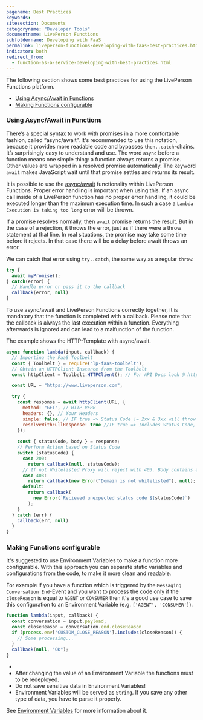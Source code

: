 ```yaml
---
pagename: Best Practices
keywords:
sitesection: Documents
categoryname: "Developer Tools"
documentname: LivePerson Functions
subfoldername: Developing with FaaS
permalink: liveperson-functions-developing-with-faas-best-practices.html
indicator: both
redirect_from:
  - function-as-a-service-developing-with-best-practices.html
---
```


The following section shows some best practices for using the LivePerson Functions platform.

- [Using Async/Await in Functions](#using-asyncawait-in-functions)
- [Making Functions configurable](#making-functions-configurable)

### Using Async/Await in Functions

There’s a special syntax to work with promises in a more comfortable fashion, called “async/await”. It's recommended to use this notation, because it provides more readable code and bypasses `then..catch`-chains. It’s surprisingly easy to understand and use. The word `async` before a function means one simple thing: a function always returns a promise. Other values are wrapped in a resolved promise automatically. The keyword `await` makes JavaScript wait until that promise settles and returns its result.

It is possible to use the [async/await](https://developer.mozilla.org/de/docs/Web/JavaScript/Reference/Operators/await) functionality within LivePerson Functions. Proper error handling is important when using this. If an async call inside of a LivePerson function has no proper error handling, it could be executed longer than the maximum execution time. In such a case a `Lambda Execution is taking too long` error will be thrown. 

If a promise resolves normally, then `await` promise returns the result. But in the case of a rejection, it throws the error, just as if there were a throw statement at that line. In real situations, the promise may take some time before it rejects. In that case there will be a delay before await throws an error.

We can catch that error using `try..catch`, the same way as a regular `throw`:

```javascript
try {
  await myPromise();
} catch(error) {
  // Handle error or pass it to the callback
  callback(error, null)
} 
```

<div class="important"> 
  To use async/await and LivePerson Functions correctly together, it is mandatory that the function is completed with a callback. Please note that the callback is always the last execution within a function. Everything afterwards is ignored and can lead to a malfunction of the function.
</div>

The example shows the HTTP-Template with async/await.

```javascript
async function lambda(input, callback) {
  // Importing the FaaS Toolbelt
  const { Toolbelt } = require("lp-faas-toolbelt");
  // Obtain an HTTPClient Instance from the Toolbelt
  const httpClient = Toolbelt.HTTPClient(); // For API Docs look @ https://www.npmjs.com/package/request-promise

  const URL = "https://www.liveperson.com";

  try {
    const response = await httpClient(URL, {
      method: "GET", // HTTP VERB
      headers: {}, // Your Headers
      simple: false, // IF true => Status Code != 2xx & 3xx will throw
      resolveWithFullResponse: true //IF true => Includes Status Code, Headers etc.
    });
      
    const { statusCode, body } = response;
    // Perform Action based on Status Code
    switch (statusCode) {
      case 200: 
        return callback(null, statusCode);
      // If not Whitelisted Proxy will reject with 403. Body contains also a message indicating that
      case 403:
        return callback(new Error("Domain is not whitelisted"), null);
      default:
        return callback(
          new Error(`Recieved unexpected status code ${statusCode}`)
        );
    }
  } catch (err) {
    callback(err, null)
  }
}
```

### Making Functions configurable

It's suggested to use Environment Variables to make a function more configurable. With this approach you can separate static variables and configurations from the code, to make it more clean and readable.

For example if you have a function which is triggered by the `Messaging Conversation End`-Event and you want to process the code only if the `closeReason` is equal to `AGENT` or `CONSUMER` then it's a good use case to save this configuration to an Environment Variable (e.g. `['AGENT', 'CONSUMER']`).

```javascript
function lambda(input, callback) {
  const conversation = input.payload;
  const closeReason = conversation.end.closeReason
  if (process.env['CUSTOM_CLOSE_REASON'].includes(closeReason)) {
    // Some processing...
  }
  callback(null, "OK");
}
```

<div class="important">
  <ul>
    <li></li>
    <li>After changing the value of an Environment Variable the functions must to be redeployed.</li>
    <li>Do not save sensitive data in Environment Variables!</li>
    <li>Environment Variables will be served as <code>String</code>. If you save any other type of data, you have to parse it properly.</li>
  </ul>
</div>

See [Environment Variables](liveperson-functions-development-overview.html#environment-variables) for more information about it. 